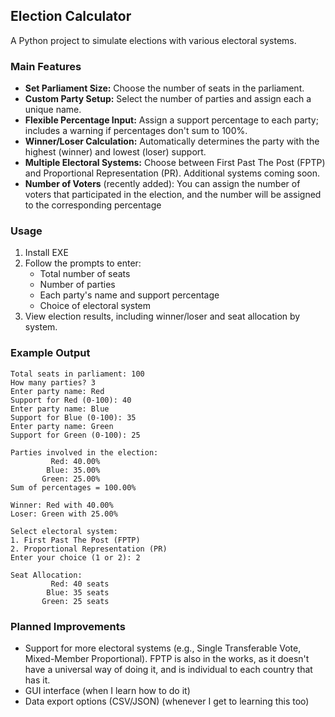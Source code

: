 ## Election Calculator

A Python project to simulate elections with various electoral systems.

### Main Features
- **Set Parliament Size:** Choose the number of seats in the parliament.
- **Custom Party Setup:** Select the number of parties and assign each a unique name.
- **Flexible Percentage Input:** Assign a support percentage to each party; includes a warning if percentages don't sum to 100%.
- **Winner/Loser Calculation:** Automatically determines the party with the highest (winner) and lowest (loser) support.
- **Multiple Electoral Systems:** Choose between First Past The Post (FPTP) and Proportional Representation (PR). Additional systems coming soon.
- **Number of Voters** (recently added): You can assign the number of voters that participated in the election, and the number will be assigned to the corresponding percentage

### Usage
1. Install EXE
2. Follow the prompts to enter:
    - Total number of seats
    - Number of parties
    - Each party's name and support percentage
    - Choice of electoral system
3. View election results, including winner/loser and seat allocation by system.

### Example Output
```
Total seats in parliament: 100
How many parties? 3
Enter party name: Red
Support for Red (0-100): 40
Enter party name: Blue
Support for Blue (0-100): 35
Enter party name: Green
Support for Green (0-100): 25

Parties involved in the election:
         Red: 40.00%
        Blue: 35.00%
       Green: 25.00%
Sum of percentages = 100.00%

Winner: Red with 40.00%
Loser: Green with 25.00%

Select electoral system:
1. First Past The Post (FPTP)
2. Proportional Representation (PR)
Enter your choice (1 or 2): 2

Seat Allocation:
         Red: 40 seats
        Blue: 35 seats
       Green: 25 seats
```

### Planned Improvements
- Support for more electoral systems (e.g., Single Transferable Vote, Mixed-Member Proportional). FPTP is also in the works, as it doesn't have a universal way of doing it, and is individual to each country that has it. 
- GUI interface (when I learn how to do it)
- Data export options (CSV/JSON) (whenever I get to learning this too)

